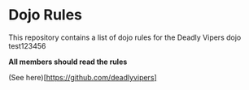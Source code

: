 Dojo Rules
==========

This repository contains a list of dojo rules for the Deadly Vipers dojo
test123456

**All members should read the rules**

(See here)[https://github.com/deadlyvipers]
